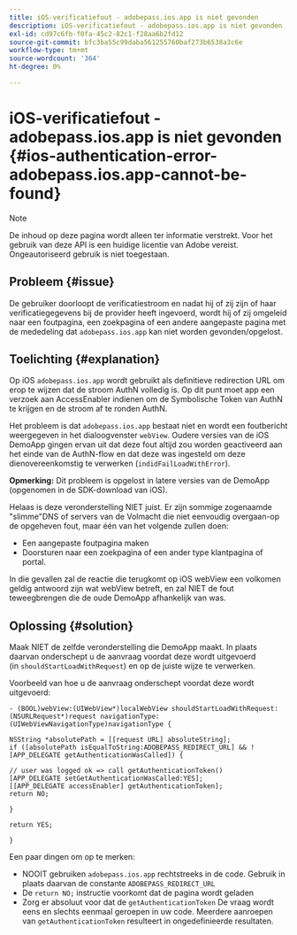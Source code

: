 ```yaml
---
title: iOS-verificatiefout - adobepass.ios.app is niet gevonden
description: iOS-verificatiefout - adobepass.ios.app is niet gevonden
exl-id: cd97c6fb-f0fa-45c2-82c1-f28aa6b2fd12
source-git-commit: bfc3ba55c99daba561255760baf273b6538a3c6e
workflow-type: tm+mt
source-wordcount: '364'
ht-degree: 0%

---
```


# iOS-verificatiefout - adobepass.ios.app is niet gevonden {#ios-authentication-error-adobepass.ios.app-cannot-be-found}

>[!NOTE]
>
>De inhoud op deze pagina wordt alleen ter informatie verstrekt. Voor het gebruik van deze API is een huidige licentie van Adobe vereist. Ongeautoriseerd gebruik is niet toegestaan.

## Probleem {#issue}

De gebruiker doorloopt de verificatiestroom en nadat hij of zij zijn of haar verificatiegegevens bij de provider heeft ingevoerd, wordt hij of zij omgeleid naar een foutpagina, een zoekpagina of een andere aangepaste pagina met de mededeling dat `adobepass.ios.app` kan niet worden gevonden/opgelost.

## Toelichting {#explanation}

Op iOS `adobepass.ios.app` wordt gebruikt als definitieve redirection URL om erop te wijzen dat de stroom AuthN volledig is. Op dit punt moet app een verzoek aan AccessEnabler indienen om de Symbolische Token van AuthN te krijgen en de stroom af te ronden AuthN.

Het probleem is dat `adobepass.ios.app` bestaat niet en wordt een foutbericht weergegeven in het dialoogvenster `webView`. Oudere versies van de iOS DemoApp gingen ervan uit dat deze fout altijd zou worden geactiveerd aan het einde van de AuthN-flow en dat deze was ingesteld om deze dienovereenkomstig te verwerken (`indidFailLoadWithError`).

**Opmerking:** Dit probleem is opgelost in latere versies van de DemoApp (opgenomen in de SDK-download van iOS).

Helaas is deze veronderstelling NIET juist. Er zijn sommige zogenaamde &quot;slimme&quot;DNS of servers van de Volmacht die niet eenvoudig overgaan-op de opgeheven fout, maar één van het volgende zullen doen: 

- Een aangepaste foutpagina maken
- Doorsturen naar een zoekpagina of een ander type klantpagina of portal.

In die gevallen zal de reactie die terugkomt op iOS webView een volkomen geldig antwoord zijn wat webView betreft, en zal NIET de fout teweegbrengen die de oude DemoApp afhankelijk van was.

## Oplossing {#solution}

Maak NIET de zelfde veronderstelling die DemoApp maakt. In plaats daarvan onderschept u de aanvraag voordat deze wordt uitgevoerd (in `shouldStartLoadWithRequest`) en op de juiste wijze te verwerken.

Voorbeeld van hoe u de aanvraag onderschept voordat deze wordt uitgevoerd:

```obj-c
- (BOOL)webView:(UIWebView*)localWebView shouldStartLoadWithRequest:(NSURLRequest*)request navigationType:(UIWebViewNavigationType)navigationType {

NSString *absolutePath = [[request URL] absoluteString]; 
if ([absolutePath isEqualToString:ADOBEPASS_REDIRECT_URL] && ![APP_DELEGATE getAuthenticationWasCalled]) {

// user was logged ok => call getAuthenticationToken() 
[APP_DELEGATE setGetAuthenticationWasCalled:YES]; 
[[APP_DELEGATE accessEnabler] getAuthenticationToken];
return NO;

}

return YES;

}
```

Een paar dingen om op te merken:

- NOOIT gebruiken `adobepass.ios.app` rechtstreeks in de code. Gebruik in plaats daarvan de constante `ADOBEPASS_REDIRECT_URL`
- De `return NO;` instructie voorkomt dat de pagina wordt geladen
- Zorg er absoluut voor dat de `getAuthenticationToken` De vraag wordt eens en slechts eenmaal geroepen in uw code. Meerdere aanroepen van `getAuthenticationToken` resulteert in ongedefinieerde resultaten.

